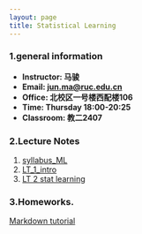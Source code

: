 ```yaml
---
layout: page
title: Statistical Learning
---
```


### 1.general information
* **Instructor: 马骏**
* **Email: jun.ma@ruc.edu.cn**
* **Office: 北校区一号楼西配楼106**
* **Time: Thursday 18:00-20:25**
* **Classroom: 教二2407**


### 2.Lecture Notes
1. [syllabus_ML](https://ruc-econ.github.io/Lecture_Notes/Statistical_learning/syllabus_ML.pdf)
2. [LT_1_intro](https://ruc-econ.github.io/Lecture_Notes/Statistical_learning/LT_1_intro(1).pdf)
3. [LT 2 stat learning](https://ruc-econ.github.io/Lecture_Notes/Statistical_learning/LT2_stat_learning.pdf)

### 3.Homeworks. 
[Markdown tutorial](https://www.markdowntutorial.com/zh-cn/)
